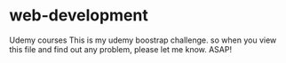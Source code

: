 # web-development
Udemy courses
This is my udemy boostrap challenge. so when you view this file and find out any problem, please let me know.
ASAP!
